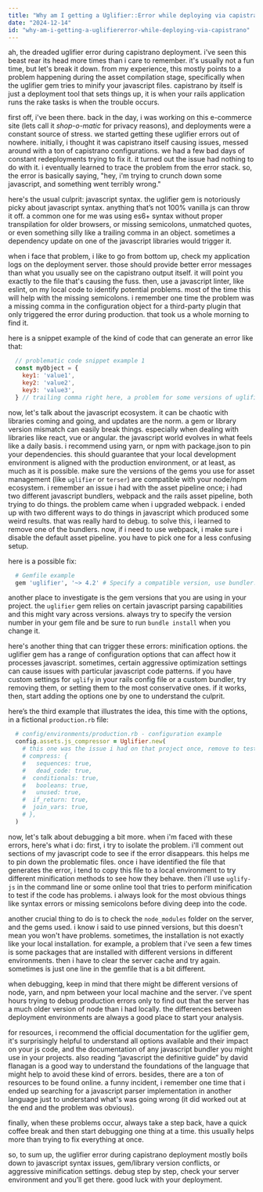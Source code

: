 ```yaml
---
title: "Why am I getting a Uglifier::Error while deploying via capistrano?"
date: "2024-12-14"
id: "why-am-i-getting-a-uglifiererror-while-deploying-via-capistrano"
---
```


ah, the dreaded uglifier error during capistrano deployment. i've seen this beast rear its head more times than i care to remember. it's usually not a fun time, but let's break it down. from my experience, this mostly points to a problem happening during the asset compilation stage, specifically when the uglifier gem tries to minify your javascript files. capistrano by itself is just a deployment tool that sets things up, it is when your rails application runs the rake tasks is when the trouble occurs.

first off, i've been there. back in the day, i was working on this e-commerce site (lets call it *shop-o-matic* for privacy reasons), and deployments were a constant source of stress. we started getting these uglifier errors out of nowhere. initially, i thought it was capistrano itself causing issues, messed around with a ton of capistrano configurations. we had a few bad days of constant redeployments trying to fix it. it turned out the issue had nothing to do with it. i eventually learned to trace the problem from the error stack. so, the error is basically saying, "hey, i'm trying to crunch down some javascript, and something went terribly wrong."

here's the usual culprit: javascript syntax. the uglifier gem is notoriously picky about javascript syntax. anything that’s not 100% vanilla js can throw it off. a common one for me was using es6+ syntax without proper transpilation for older browsers, or missing semicolons, unmatched quotes, or even something silly like a trailing comma in an object. sometimes a dependency update on one of the javascript libraries would trigger it.

when i face that problem, i like to go from bottom up, check my application logs on the deployment server. those should provide better error messages than what you usually see on the capistrano output itself. it will point you exactly to the file that's causing the fuss. then, use a javascript linter, like eslint, on my local code to identify potential problems. most of the time this will help with the missing semicolons. i remember one time the problem was a missing comma in the configuration object for a third-party plugin that only triggered the error during production. that took us a whole morning to find it.

here is a snippet example of the kind of code that can generate an error like that:

```javascript
  // problematic code snippet example 1
  const myObject = {
    key1: 'value1',
    key2: 'value2',
    key3: 'value3',
  } // trailing comma right here, a problem for some versions of uglifier
```

now, let's talk about the javascript ecosystem. it can be chaotic with libraries coming and going, and updates are the norm. a gem or library version mismatch can easily break things. especially when dealing with libraries like react, vue or angular. the javascript world evolves in what feels like a daily basis. i recommend using yarn, or npm with package.json to pin your dependencies. this should guarantee that your local development environment is aligned with the production environment, or at least, as much as it is possible. make sure the versions of the gems you use for asset management (like `uglifier` or `terser`) are compatible with your node/npm ecosystem.
i remember an issue i had with the asset pipeline once; i had two different javascript bundlers, webpack and the rails asset pipeline, both trying to do things. the problem came when i upgraded webpack. i ended up with two different ways to do things in javascript which produced some weird results. that was really hard to debug. to solve this, i learned to remove one of the bundlers. now, if i need to use webpack, i make sure i disable the default asset pipeline. you have to pick one for a less confusing setup.

here is a possible fix:

```ruby
  # Gemfile example
  gem 'uglifier', '~> 4.2' # Specify a compatible version, use bundler.
```

another place to investigate is the gem versions that you are using in your project. the `uglifier` gem relies on certain javascript parsing capabilities and this might vary across versions. always try to specify the version number in your gem file and be sure to run `bundle install` when you change it.

here's another thing that can trigger these errors: minification options. the uglifier gem has a range of configuration options that can affect how it processes javascript. sometimes, certain aggressive optimization settings can cause issues with particular javascript code patterns. if you have custom settings for `uglify` in your rails config file or a custom bundler, try removing them, or setting them to the most conservative ones. if it works, then, start adding the options one by one to understand the culprit.

here’s the third example that illustrates the idea, this time with the options, in a fictional `production.rb` file:

```ruby
  # config/environments/production.rb - configuration example
  config.assets.js_compressor = Uglifier.new(
    # this one was the issue i had on that project once, remove to test.
    # compress: {
    #   sequences: true,
    #   dead_code: true,
    #  conditionals: true,
    #   booleans: true,
    #   unused: true,
    #  if_return: true,
    #  join_vars: true,
    # },
  )
```

now, let's talk about debugging a bit more. when i'm faced with these errors, here's what i do: first, i try to isolate the problem. i'll comment out sections of my javascript code to see if the error disappears. this helps me to pin down the problematic files. once i have identified the file that generates the error, i tend to copy this file to a local environment to try different minification methods to see how they behave. then i'll use `uglify-js` in the command line or some online tool that tries to perform minification to test if the code has problems. i always look for the most obvious things like syntax errors or missing semicolons before diving deep into the code.

another crucial thing to do is to check the `node_modules` folder on the server, and the gems used. i know i said to use pinned versions, but this doesn't mean you won't have problems. sometimes, the installation is not exactly like your local installation. for example, a problem that i've seen a few times is some packages that are installed with different versions in different environments. then i have to clear the server cache and try again. sometimes is just one line in the gemfile that is a bit different.

when debugging, keep in mind that there might be different versions of node, yarn, and npm between your local machine and the server. i've spent hours trying to debug production errors only to find out that the server has a much older version of node than i had locally. the differences between deployment environments are always a good place to start your analysis.

for resources, i recommend the official documentation for the uglifier gem, it's surprisingly helpful to understand all options available and their impact on your js code, and the documentation of any javascript bundler you might use in your projects. also reading “javascript the definitive guide” by david flanagan is a good way to understand the foundations of the language that might help to avoid these kind of errors. besides, there are a ton of resources to be found online. a funny incident, i remember one time that i ended up searching for a javascript parser implementation in another language just to understand what's was going wrong (it did worked out at the end and the problem was obvious).

finally, when these problems occur, always take a step back, have a quick coffee break and then start debugging one thing at a time. this usually helps more than trying to fix everything at once.

so, to sum up, the uglifier error during capistrano deployment mostly boils down to javascript syntax issues, gem/library version conflicts, or aggressive minification settings. debug step by step, check your server environment and you’ll get there. good luck with your deployment.
